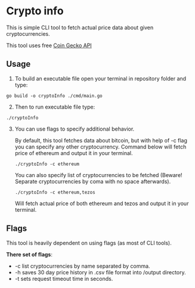 # Crypto info

This is simple CLI tool to fetch actual price data about given cryptocurrencies.

This tool uses free [Coin Gecko API](https://www.coingecko.com/en/api)
## Usage

1) To build an executable file open your terminal in repository folder and type: 

```
go build -o cryptoInfo ./cmd/main.go 
```
2) Then to run executable file type:
```
./cryptoInfo
```
3) You can use flags to specify additional behavior. 

    By default, this tool fetches data about bitcoin, but with help of -c flag you can specify any other cryptocurrency.
    Command below will fetch price of ethereum and output it in your terminal.
    ```
    ./cryptoInfo -c ethereum
    ```

    You can also specify list of cryptocurrencies to be fetched (Beware! Separate cryptocurrencies by coma with no space afterwards).
    ```
    ./cryptoInfo -c ethereum,tezos
    ```
    Will fetch actual price of both ethereum and tezos and output it in your terminal.

## Flags

This tool is heavily dependent on using flags (as most of CLI tools).

**There set of flags**:
- -c list cryptocurrencies by name separated by comma.
- -h saves 30 day price history in .csv file format into /output directory.
- -t sets request timeout time in seconds.